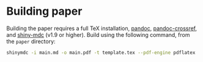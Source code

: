 <!-- cSpell:ignore pandoc, crossref, shiny-mdc -->

# Building paper

Building the paper requires a full TeX installation,
[pandoc](https://pandoc.org/),
[pandoc-crossref](https://lierdakil.github.io/pandoc-crossref/), and
[shiny-mdc](https://pypi.org/project/shiny-mdc/) (v1.9 or higher).
Build using the following command, from the `paper` directory:

<!-- cSpell: disable -->
```bash
shinymdc -i main.md -o main.pdf -t template.tex --pdf-engine pdflatex
```
<!-- cSpell: enable -->
